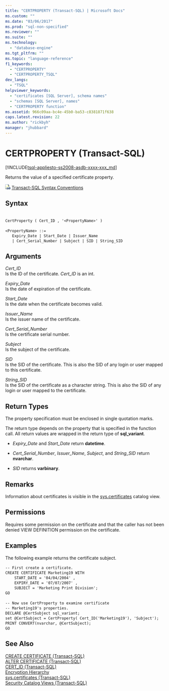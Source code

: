 ```yaml
---
title: "CERTPROPERTY (Transact-SQL) | Microsoft Docs"
ms.custom: ""
ms.date: "03/06/2017"
ms.prod: "sql-non-specified"
ms.reviewer: ""
ms.suite: ""
ms.technology: 
  - "database-engine"
ms.tgt_pltfrm: ""
ms.topic: "language-reference"
f1_keywords: 
  - "CERTPROPERTY"
  - "CERTPROPERTY_TSQL"
dev_langs: 
  - "TSQL"
helpviewer_keywords: 
  - "certificates [SQL Server], schema names"
  - "schemas [SQL Server], names"
  - "CERTPROPERTY function"
ms.assetid: 966c09aa-bc4e-45b0-ba53-c8381871f638
caps.latest.revision: 22
ms.author: "rickbyh"
manager: "jhubbard"
---
```

# CERTPROPERTY (Transact-SQL)
[!INCLUDE[tsql-appliesto-ss2008-asdb-xxxx-xxx_md](../../relational-databases/import-export/includes/tsql-appliesto-ss2008-asdb-xxxx-xxx-md.md)]

  Returns the value of a specified certificate property.  
  
 ![Topic link icon](../../a9notintoc/media/topic-link.gif "Topic link icon") [Transact-SQL Syntax Conventions](../../t-sql/language-elements/transact-sql-syntax-conventions-transact-sql.md)  
  
## Syntax  
  
```  
  
CertProperty ( Cert_ID , '<PropertyName>' )  
  
<PropertyName> ::=  
   Expiry_Date | Start_Date | Issuer_Name   
   | Cert_Serial_Number | Subject | SID | String_SID   
```  
  
## Arguments  
 *Cert_ID*  
 Is the ID of the certificate. *Cert_ID* is an int.  
  
 *Expiry_Date*  
 Is the date of expiration of the certificate.  
  
 *Start_Date*  
 Is the date when the certificate becomes valid.  
  
 *Issuer_Name*  
 Is the issuer name of the certificate.  
  
 *Cert_Serial_Number*  
 Is the certificate serial number.  
  
 *Subject*  
 Is the subject of the certificate.  
  
 *SID*  
 Is the SID of the certificate. This is also the SID of any login or user mapped to this certificate.  
  
 *String_SID*  
 Is the SID of the certificate as a character string. This is also the SID of any login or user mapped to the certificate.  
  
## Return Types  
 The property specification must be enclosed in single quotation marks.  
  
 The return type depends on the property that is specified in the function call. All return values are wrapped in the return type of **sql_variant**.  
  
-   *Expiry_Date* and *Start_Date* return **datetime**.  
  
-   *Cert_Serial_Number*, *Issuer_Name*, *Subject*, and *String_SID* return **nvarchar**.  
  
-   *SID* returns **varbinary**.  
  
## Remarks  
 Information about certificates is visible in the [sys.certificates](../../relational-databases/reference/system-catalog-views/sys.certificates-transact-sql.md) catalog view.  
  
## Permissions  
 Requires some permission on the certificate and that the caller has not been denied VIEW DEFINITION permission on the certificate.  
  
## Examples  
 The following example returns the certificate subject.  
  
```  
-- First create a certificate.  
CREATE CERTIFICATE Marketing19 WITH   
    START_DATE = '04/04/2004' ,  
    EXPIRY_DATE = '07/07/2007' ,  
    SUBJECT = 'Marketing Print Division';  
GO  
  
-- Now use CertProperty to examine certificate  
-- Marketing19's properties.  
DECLARE @CertSubject sql_variant;  
set @CertSubject = CertProperty( Cert_ID('Marketing19'), 'Subject');  
PRINT CONVERT(nvarchar, @CertSubject);  
GO  
```  
  
## See Also  
 [CREATE CERTIFICATE &#40;Transact-SQL&#41;](../../t-sql/statements/create-certificate-transact-sql.md)   
 [ALTER CERTIFICATE &#40;Transact-SQL&#41;](../../t-sql/statements/alter-certificate-transact-sql.md)   
 [CERT_ID &#40;Transact-SQL&#41;](../../t-sql/functions/cert-id-transact-sql.md)   
 [Encryption Hierarchy](../../relational-databases/security/encryption/encryption-hierarchy.md)   
 [sys.certificates &#40;Transact-SQL&#41;](../../relational-databases/reference/system-catalog-views/sys.certificates-transact-sql.md)   
 [Security Catalog Views &#40;Transact-SQL&#41;](../../relational-databases/reference/system-catalog-views/security-catalog-views-transact-sql.md)  
  
  